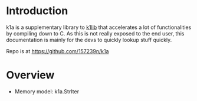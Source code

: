 # Introduction

k1a is a supplementary library to [k1lib](https://k1lib.com) that accelerates a lot of functionalities by compiling down to C. As this is not really exposed to the end user, this documentation is mainly for the devs to quickly lookup stuff quickly.

Repo is at https://github.com/157239n/k1a

# Overview

- Memory model: k1a.StrIter
